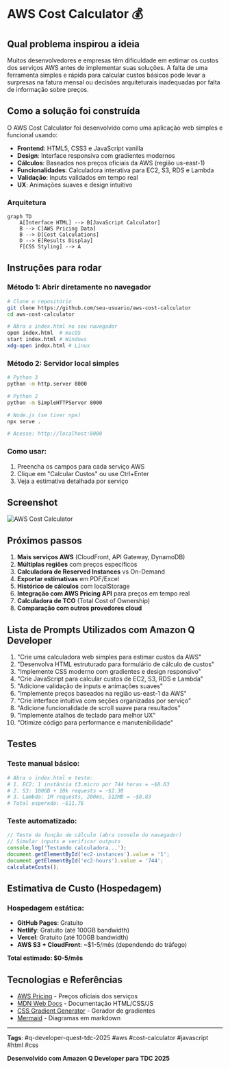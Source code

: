 # AWS Cost Calculator 💰

## Qual problema inspirou a ideia

Muitos desenvolvedores e empresas têm dificuldade em estimar os custos dos serviços AWS antes de implementar suas soluções. A falta de uma ferramenta simples e rápida para calcular custos básicos pode levar a surpresas na fatura mensal ou decisões arquiteturais inadequadas por falta de informação sobre preços.

## Como a solução foi construída

O AWS Cost Calculator foi desenvolvido como uma aplicação web simples e funcional usando:
- **Frontend**: HTML5, CSS3 e JavaScript vanilla
- **Design**: Interface responsiva com gradientes modernos
- **Cálculos**: Baseados nos preços oficiais da AWS (região us-east-1)
- **Funcionalidades**: Calculadora interativa para EC2, S3, RDS e Lambda
- **Validação**: Inputs validados em tempo real
- **UX**: Animações suaves e design intuitivo

### Arquitetura
```mermaid
graph TD
    A[Interface HTML] --> B[JavaScript Calculator]
    B --> C[AWS Pricing Data]
    B --> D[Cost Calculations]
    D --> E[Results Display]
    F[CSS Styling] --> A
```

## Instruções para rodar

### Método 1: Abrir diretamente no navegador
```bash
# Clone o repositório
git clone https://github.com/seu-usuario/aws-cost-calculator
cd aws-cost-calculator

# Abra o index.html no seu navegador
open index.html  # macOS
start index.html # Windows
xdg-open index.html # Linux
```

### Método 2: Servidor local simples
```bash
# Python 3
python -m http.server 8000

# Python 2
python -m SimpleHTTPServer 8000

# Node.js (se tiver npx)
npx serve .

# Acesse: http://localhost:8000
```

### Como usar:
1. Preencha os campos para cada serviço AWS
2. Clique em "Calcular Custos" ou use Ctrl+Enter
3. Veja a estimativa detalhada por serviço

## Screenshot
![AWS Cost Calculator](./screenshot.png)

## Próximos passos

1. **Mais serviços AWS** (CloudFront, API Gateway, DynamoDB)
2. **Múltiplas regiões** com preços específicos
3. **Calculadora de Reserved Instances** vs On-Demand
4. **Exportar estimativas** em PDF/Excel
5. **Histórico de cálculos** com localStorage
6. **Integração com AWS Pricing API** para preços em tempo real
7. **Calculadora de TCO** (Total Cost of Ownership)
8. **Comparação com outros provedores cloud**

## Lista de Prompts Utilizados com Amazon Q Developer

1. "Crie uma calculadora web simples para estimar custos da AWS"
2. "Desenvolva HTML estruturado para formulário de cálculo de custos"
3. "Implemente CSS moderno com gradientes e design responsivo"
4. "Crie JavaScript para calcular custos de EC2, S3, RDS e Lambda"
5. "Adicione validação de inputs e animações suaves"
6. "Implemente preços baseados na região us-east-1 da AWS"
7. "Crie interface intuitiva com seções organizadas por serviço"
8. "Adicione funcionalidade de scroll suave para resultados"
9. "Implemente atalhos de teclado para melhor UX"
10. "Otimize código para performance e manutenibilidade"

## Testes

### Teste manual básico:
```bash
# Abra o index.html e teste:
# 1. EC2: 1 instância t3.micro por 744 horas = ~$8.63
# 2. S3: 100GB + 10k requests = ~$2.30
# 3. Lambda: 1M requests, 200ms, 512MB = ~$0.83
# Total esperado: ~$11.76
```

### Teste automatizado:
```javascript
// Teste da função de cálculo (abra console do navegador)
// Simular inputs e verificar outputs
console.log('Testando calculadora...');
document.getElementById('ec2-instances').value = '1';
document.getElementById('ec2-hours').value = '744';
calculateCosts();
```

## Estimativa de Custo (Hospedagem)

### Hospedagem estática:
- **GitHub Pages**: Gratuito
- **Netlify**: Gratuito (até 100GB bandwidth)
- **Vercel**: Gratuito (até 100GB bandwidth)
- **AWS S3 + CloudFront**: ~$1-5/mês (dependendo do tráfego)

**Total estimado: $0-5/mês**

## Tecnologias e Referências

- [AWS Pricing](https://aws.amazon.com/pricing/) - Preços oficiais dos serviços
- [MDN Web Docs](https://developer.mozilla.org/) - Documentação HTML/CSS/JS
- [CSS Gradient Generator](https://cssgradient.io/) - Gerador de gradientes
- [Mermaid](https://mermaid-js.github.io/) - Diagramas em markdown

---

**Tags**: #q-developer-quest-tdc-2025 #aws #cost-calculator #javascript #html #css

**Desenvolvido com Amazon Q Developer para TDC 2025**